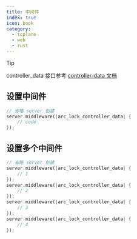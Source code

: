 ```yaml
---
title: 中间件
index: true
icon: book
category:
  - tcplane
  - web
  - rust
---
```


> [!tip]
> controller_data 接口参考 [controller-data 文档](./controller-data.md)

## 设置中间件

```rust
// 省略 server 创建
server.middleware(|arc_lock_controller_data| {
    // code
});
```

## 设置多个中间件

```rust
// 省略 server 创建
server.middleware(|arc_lock_controller_data| {
    // 1
});
server.middleware(|arc_lock_controller_data| {
    // 2
});
server.middleware(|arc_lock_controller_data| {
    // 3
});
server.middleware(|arc_lock_controller_data| {
    // 4
});
```

<Bottom />
